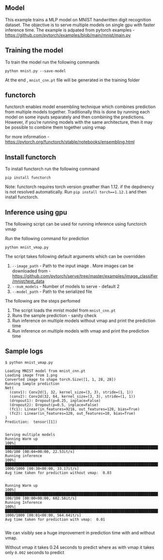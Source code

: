 ## Model
This example trains a MLP model on MNIST handwritten digit recognition dataset.
The objective is to serve multiple models on single gpu with faster inference time.
The example is adpated from pytorch examples - https://github.com/pytorch/examples/blob/main/mnist/main.py

## Training the model

To train the model run the following commands

```
python mnist.py --save-model
```

At the end , `mnist_cnn.pt` file will be generated in the training folder


## functorch

functorch enables model ensembling technique which combines prediction from multiple models together.
Traditionally this is done by running each model on some inputs separately and then combining the predictions. However, if you’re running models with the same architecture, then it may be possible to combine them together using vmap

for more information - https://pytorch.org/functorch/stable/notebooks/ensembling.html

## Install functorch

To install functorch run the following command

```
pip install functorch
```

Note: functorch requires torch version greather than 1.12. if the depdnency is not resolved automatically. 
Run `pip install torch==1.12.1` and then install functorch.


## Inference using gpu

The following script can be used for running inference using functorch vmap

Run the following command for prediction

```
python mnist_vmap.py
```

The script takes following default arguments which can be overridden

1. `--image_path` - Path to the input image . More images can be downloaded from -  https://github.com/pytorch/serve/tree/master/examples/image_classifier/mnist/test_data
2. `--num_models` - Number of models to serve - default 2
3. `--model_path` - Path to the serialized file


The following are the steps perfomed

1. The script loads the mnist model from `mnist_cnn.pt`
2. Runs the sample prediction - sanity check
3. Run inference on multiple models without vmap and print the prediction time
4. Run inference on multiple models with vmap and print the prediction time


## Sample logs


```
$ python mnist_vmap.py 

Loading MNIST model from mnist_cnn.pt
Loading image from 1.png
Converted image to shape torch.Size([1, 1, 28, 28])
Running Sample prediction
Net(
  (conv1): Conv2d(1, 32, kernel_size=(3, 3), stride=(1, 1))
  (conv2): Conv2d(32, 64, kernel_size=(3, 3), stride=(1, 1))
  (dropout1): Dropout(p=0.25, inplace=False)
  (dropout2): Dropout(p=0.5, inplace=False)
  (fc1): Linear(in_features=9216, out_features=128, bias=True)
  (fc2): Linear(in_features=128, out_features=10, bias=True)
)
Prediction:  tensor([1])


Serving multiple models
Running Warm up
100%|█████████████████████████████████████████████████████████████████████████████████████████████████████████████████████████████████████████████████████████████████████| 100/100 [00:04<00:00, 22.53it/s]
Running inference
100%|███████████████████████████████████████████████████████████████████████████████████████████████████████████████████████████████████████████████████████████████████| 1000/1000 [00:30<00:00, 33.17it/s]
Avg time taken for prediction without vmap:  0.03


Running Warm up
100%|████████████████████████████████████████████████████████████████████████████████████████████████████████████████████████████████████████████████████████████████████| 100/100 [00:00<00:00, 602.58it/s]
Running Inference
100%|██████████████████████████████████████████████████████████████████████████████████████████████████████████████████████████████████████████████████████████████████| 1000/1000 [00:01<00:00, 564.64it/s]
Avg time taken for prediction with vmap:  0.01


```

We can visibly see a huge improvement in prediction time with and without vmap.

Without vmap it takes 0.24 seconds to predict where as with vmap it takes only `0.002` seconds to predict





